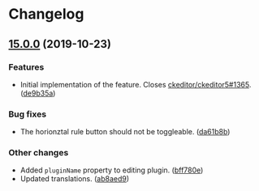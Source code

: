 Changelog
=========

## [15.0.0](https://github.com/ckeditor/ckeditor5-horizontal-line/tree/v15.0.0) (2019-10-23)

### Features

* Initial implementation of the feature. Closes [ckeditor/ckeditor5#1365](https://github.com/ckeditor/ckeditor5/issues/1365). ([de9b35a](https://github.com/ckeditor/ckeditor5-horizontal-line/commit/de9b35a))

### Bug fixes

* The horionztal rule button should not be toggleable. ([da61b8b](https://github.com/ckeditor/ckeditor5-horizontal-line/commit/da61b8b))

### Other changes

* Added `pluginName` property to editing plugin. ([bff780e](https://github.com/ckeditor/ckeditor5-horizontal-line/commit/bff780e))
* Updated translations. ([ab8aed9](https://github.com/ckeditor/ckeditor5-horizontal-line/commit/ab8aed9))
